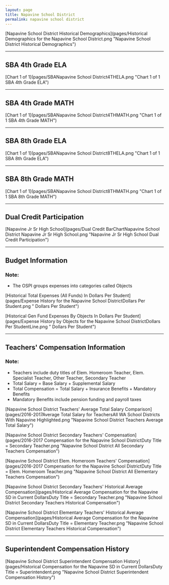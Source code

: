 ```yaml
---
layout: page
title: Napavine School District
permalink: napavine school district
---
```



[Napavine School District Historical Demographics](pages/Historical Demographics for the Napavine School District.png "Napavine School District Historical Demographics")

___

## SBA 4th Grade ELA

[Chart 1 of 1](pages/SBANapavine School District4THELA.png "Chart 1 of 1 SBA 4th Grade ELA")


___

## SBA 4th Grade MATH

[Chart 1 of 1](pages/SBANapavine School District4THMATH.png "Chart 1 of 1 SBA 4th Grade MATH")


___

## SBA 8th Grade ELA

[Chart 1 of 1](pages/SBANapavine School District8THELA.png "Chart 1 of 1 SBA 8th Grade ELA")


___

## SBA 8th Grade MATH

[Chart 1 of 1](pages/SBANapavine School District8THMATH.png "Chart 1 of 1 SBA 8th Grade MATH")


___

## Dual Credit Participation

[Napavine Jr Sr High School](pages/Dual Credit BarChartNapavine School District Napavine Jr Sr High School.png "Napavine Jr Sr High School Dual Credit Participation")


___

## Budget Information
### Note:
- The OSPI groups expenses into categories called Objects

[Historical Total Expenses (All Funds) In Dollars Per Student](pages/Expense History for the Napavine School DistrictDollars Per Student.png " Dollars Per Student")

[Historical Gen Fund Expenses By Objects In Dollars Per Student](pages/Expense History by Objects for the Napavine School DistrictDollars Per StudentLine.png " Dollars Per Student")


___

## Teachers' Compensation Information
### Note:
- Teachers include duty titles of Elem. Homeroom Teacher, Elem. Specialist Teacher, Other Teacher, Secondary Teacher
- Total Salary = Base Salary + Supplemental Salary
- Total Compensation = Total Salary + Insurance Benefits + Mandatory Benefits
- Mandatory Benefits include pension funding and payroll taxes

[Napavine School District Teachers' Average Total Salary Comparison](pages/2016-2017Average Total Salary for TeachersAll WA School Districts With Napavine Highlighted.png "Napavine School District Teachers Average Total Salary")

[Napavine School District Secondary Teachers' Compensation](pages/2016-2017 Compensation for the Napavine School DistrictDuty Title = Secondary Teacher.png "Napavine School District All Secondary Teachers Compensation")

[Napavine School District Elem. Homeroom Teachers' Compensation](pages/2016-2017 Compensation for the Napavine School DistrictDuty Title = Elem. Homeroom Teacher.png "Napavine School District All Elementary Teachers Compensation")

[Napavine School District Secondary Teachers' Historical Average Compensation](pages/Historical Average Compensation for the Napavine SD in Current DollarsDuty Title = Secondary Teacher.png "Napavine School District Secondary Teachers Historical Compensation")

[Napavine School District Elementary Teachers' Historical Average Compensation](pages/Historical Average Compensation for the Napavine SD in Current DollarsDuty Title = Elementary Teacher.png "Napavine School District Elementary Teachers Historical Compensation")


___

## Superintendent Compensation History

[Napavine School District Superintendent Compensation History](pages/Historical Compensation for the Napavine SD in Current DollarsDuty Title = Superintendent.png "Napavine School District Superintendent Compensation History")

